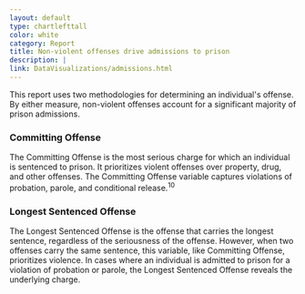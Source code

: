 ```yaml
---
layout: default
type: chartlefttall
color: white
category: Report
title: Non-violent offenses drive admissions to prison
description: |
link: DataVisualizations/admissions.html
---
```

This report uses two methodologies for determining an individual's offense.
By either measure, non-violent offenses account for a significant
majority of prison admissions.

### Committing Offense
The Committing Offense is the most serious charge for which an individual is sentenced to prison.
It prioritizes violent offenses over property, drug, and other offenses. The Committing Offense
variable captures violations of probation, parole, and conditional release.<sup>10</sup>

### Longest Sentenced Offense
The Longest Sentenced Offense is the offense that carries the longest sentence, regardless of the
seriousness of the offense. However, when two offenses carry the same sentence, this variable, like
Committing Offense, prioritizes violence. In cases where an individual is admitted to prison for a
violation of probation or parole, the Longest Sentenced Offense reveals the underlying charge.